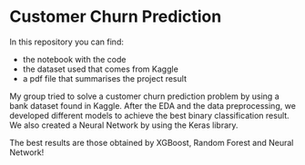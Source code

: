 # Customer Churn Prediction
In this repository you can find:
- the notebook with the code
- the dataset used that comes from Kaggle
- a pdf file that summarises the project result

My group tried to solve a customer churn prediction problem by using a bank dataset found in Kaggle.
After the EDA and the data preprocessing, we developed different models to achieve the best binary classification result.
We also created a Neural Network by using the Keras library.

The best results are those obtained by XGBoost, Random Forest and Neural Network!

